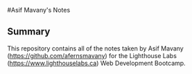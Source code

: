 #Asif Mavany's Notes
## Summary 

This repository contains all of the notes taken by Asif Mavany (https://github.com/afernsmavany) for the Lighthouse Labs (https://www.lighthouselabs.ca) Web Development Bootcamp. 

